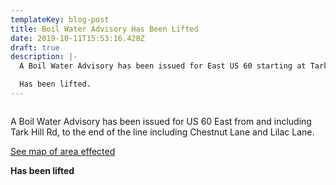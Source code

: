 ```yaml
---
templateKey: blog-post
title: Boil Water Advisory Has Been Lifted
date: 2019-10-11T15:53:16.428Z
draft: true
description: |-
  A Boil Water Advisory has been issued for East US 60 starting at Tark Hill.

  Has been lifted.
---
```

```

```

A Boil Water Advisory has been issued for US 60 East from and including Tark Hill Rd, to the end of the line including Chestnut Lane and Lilac Lane.

[See map of area effected](<	/map/?layer=Advisory&feature=1>)

**Has been lifted**
